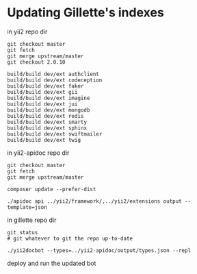 # Updating Gillette's indexes

in yii2 repo dir

    git checkout master
    git fetch
    git merge upstream/master
    git checkout 2.0.10

    build/build dev/ext authclient
    build/build dev/ext codeception
    build/build dev/ext faker
    build/build dev/ext gii
    build/build dev/ext imagine
    build/build dev/ext jui
    build/build dev/ext mongodb
    build/build dev/ext redis
    build/build dev/ext smarty
    build/build dev/ext sphinx
    build/build dev/ext swiftmailer
    build/build dev/ext twig

in yii2-apidoc repo dir

    git checkout master
    git fetch
    git merge upstream/master

    composer update --prefer-dist

    ./apidoc api ../yii2/framework/,../yii2/extensions output --template=json

in gillette repo dir

    git status
    # git whatever to git the repo up-to-date

    ./yii2docbot --types=../yii2-apidoc/output/types.json --repl
    
deploy and run the updated bot
